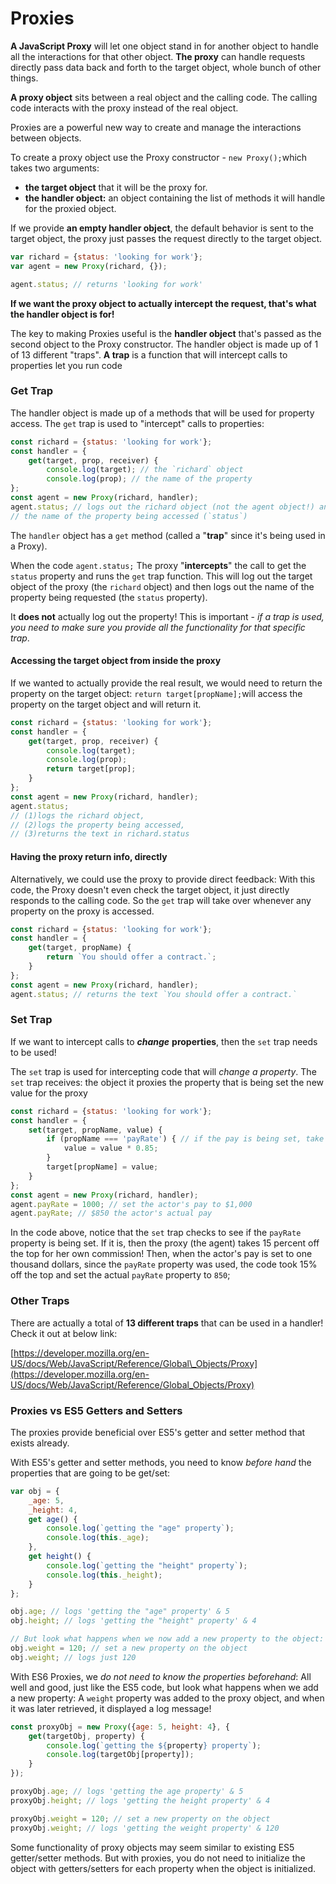 # Proxies

**A JavaScript Proxy** will let one object stand in for another object to handle all the interactions for that other object. **The proxy** can handle requests directly pass data back and forth to the target object, whole bunch of other things.

**A proxy object** sits between a real object and the calling code. The calling code interacts with the proxy instead of the real object.

Proxies are a powerful new way to create and manage the interactions between objects.

To create a proxy object use the Proxy constructor - `new Proxy();`which takes two arguments:

* **the target object** that it will be the proxy for.
* **the handler object:** an object containing the list of methods it will handle for the proxied object.

If we provide **an empty handler object**, the default behavior is sent to the target object, the proxy just passes the request directly to the target object.

```javascript
var richard = {status: 'looking for work'};
var agent = new Proxy(richard, {});

agent.status; // returns 'looking for work'
```

**If we want the proxy object to actually intercept the request, that's what the handler object is for!**

The key to making Proxies useful is the **handler object** that's passed as the second object to the Proxy constructor. The handler object is made up of 1 of 13 different "traps".  **A trap** is a function that will intercept calls to properties let you run code

### Get Trap <a id="get-trap"></a>

The handler object is made up of a methods that will be used for property access. The `get` trap is used to "intercept" calls to properties:

```javascript
const richard = {status: 'looking for work'};
const handler = {
    get(target, prop, receiver) {
        console.log(target); // the `richard` object
        console.log(prop); // the name of the property 
};
const agent = new Proxy(richard, handler);
agent.status; // logs out the richard object (not the agent object!) and,
// the name of the property being accessed (`status`)
```

The `handler` object has a `get` method \(called a "**trap**" since it's being used in a Proxy\). 

When the code `agent.status;` The proxy "**intercepts**" the call to get the `status` property and runs the `get` trap function. This will log out the target object of the proxy \(the `richard` object\) and then logs out the name of the property being requested \(the `status` property\). 

It **does not** actually log out the property! This is important - _if a trap is used, you need to make sure you provide all the functionality for that specific trap_.

#### Accessing the target object from inside the proxy <a id="accessing-the-target-object-from-inside-the-proxy"></a>

If we wanted to actually provide the real result, we would need to return the property on the target object:  `return target[propName];`will access the property on the target object and will return it. 

```javascript
const richard = {status: 'looking for work'};
const handler = {
    get(target, prop, receiver) {
        console.log(target);
        console.log(prop);
        return target[prop];
    }
};
const agent = new Proxy(richard, handler);
agent.status; 
// (1)logs the richard object, 
// (2)logs the property being accessed, 
// (3)returns the text in richard.status
```

#### Having the proxy return info, directly <a id="having-the-proxy-return-info-directly"></a>

Alternatively, we could use the proxy to provide direct feedback: With this code, the Proxy doesn't even check the target object, it just directly responds to the calling code. So the `get` trap will take over whenever any property on the proxy is accessed. 

```javascript
const richard = {status: 'looking for work'};
const handler = {
    get(target, propName) {
        return `You should offer a contract.`;
    }
};
const agent = new Proxy(richard, handler);
agent.status; // returns the text `You should offer a contract.`
```

### Set Trap <a id="get-trap"></a>

If we want to intercept calls to _**change**_ **properties**, then the `set` trap needs to be used!

The `set` trap is used for intercepting code that will _change a property_. The `set` trap receives: the object it proxies the property that is being set the new value for the proxy

```javascript
const richard = {status: 'looking for work'};
const handler = {
    set(target, propName, value) {
        if (propName === 'payRate') { // if the pay is being set, take 15% as commission
            value = value * 0.85;
        }
        target[propName] = value;
    }
};
const agent = new Proxy(richard, handler);
agent.payRate = 1000; // set the actor's pay to $1,000
agent.payRate; // $850 the actor's actual pay
```

In the code above, notice that the `set` trap checks to see if the `payRate` property is being set. If it is, then the proxy \(the agent\) takes 15 percent off the top for her own commission! Then, when the actor's pay is set to one thousand dollars, since the `payRate` property was used, the code took 15% off the top and set the actual `payRate` property to `850`;

### Other Traps <a id="other-traps"></a>

There are actually a total of **13 different traps** that can be used in a handler!  Check it out at below link:

[https://developer.mozilla.org/en-US/docs/Web/JavaScript/Reference/Global\_Objects/Proxy](https://developer.mozilla.org/en-US/docs/Web/JavaScript/Reference/Global_Objects/Proxy)

### Proxies vs ES5 Getters and Setters

The proxies provide beneficial over ES5's getter and setter method that exists already.

With ES5's getter and setter methods, you need to know _before hand_ the properties that are going to be get/set:

```javascript
var obj = {
    _age: 5,
    _height: 4,
    get age() {
        console.log(`getting the "age" property`);
        console.log(this._age);
    },
    get height() {
        console.log(`getting the "height" property`);
        console.log(this._height);
    }
};

obj.age; // logs 'getting the "age" property' & 5
obj.height; // logs 'getting the "height" property' & 4

// But look what happens when we now add a new property to the object:
obj.weight = 120; // set a new property on the object
obj.weight; // logs just 120
```

With ES6 Proxies, we _do not need to know the properties beforehand_: All well and good, just like the ES5 code, but look what happens when we add a new property: A `weight` property was added to the proxy object, and when it was later retrieved, it displayed a log message!

```javascript
const proxyObj = new Proxy({age: 5, height: 4}, {
    get(targetObj, property) {
        console.log(`getting the ${property} property`);
        console.log(targetObj[property]);
    }
});

proxyObj.age; // logs 'getting the age property' & 5
proxyObj.height; // logs 'getting the height property' & 4

proxyObj.weight = 120; // set a new property on the object
proxyObj.weight; // logs 'getting the weight property' & 120
```

Some functionality of proxy objects may seem similar to existing ES5 getter/setter methods. But with proxies, you do not need to initialize the object with getters/setters for each property when the object is initialized.



